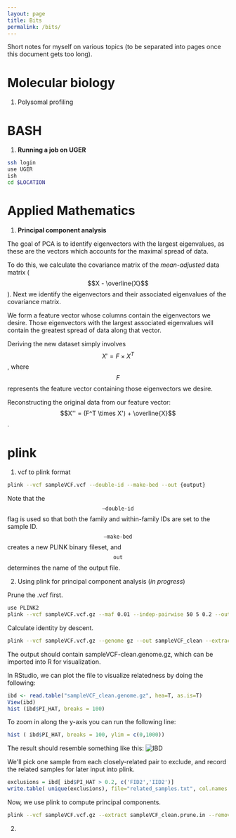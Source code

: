 ```yaml
---
layout: page
title: Bits
permalink: /bits/
---
```

Short notes for myself on various topics (to be separated into pages once this document gets too long).

Molecular biology
===
1. Polysomal profiling

BASH
===
1. **Running a job on UGER**

~~~ bash
ssh login
use UGER
ish
cd $LOCATION
~~~

Applied Mathematics
===
1. **Principal component analysis**

The goal of PCA is to identify eigenvectors with the largest eigenvalues, as these are the vectors which accounts for the maximal spread of data. 

To do this, we calculate the covariance matrix of the *mean-adjusted* data matrix ($$X - \overline{X}$$). Next we identify the eigenvectors and their associated eigenvalues of the covariance matrix.

We form a feature vector whose columns contain the eigenvectors we desire. Those eigenvectors with the largest associated eigenvalues will contain the greatest spread of data along that vector.

Deriving the new dataset simply involves $$X' = F\times X^T$$, where $$F$$ represents the feature vector containing those eigenvectors we desire.

Reconstructing the original data from our feature vector: $$X'' = (F^T \times X') + \overline{X}$$.

plink
===

1. vcf to plink format

~~~ bash
plink --vcf sampleVCF.vcf --double-id --make-bed --out {output}
~~~

Note that the $$\texttt{--double-id}$$ flag is used so that both the family and within-family IDs are set to the sample ID. $$\texttt{--make-bed}$$ creates a new PLINK binary fileset, and $$\texttt{out}$$ determines the name of the output file.

2. Using plink for principal component analysis (*in progress*)

Prune the .vcf first.
~~~ bash
use PLINK2
plink --vcf sampleVCF.vcf.gz --maf 0.01 --indep-pairwise 50 5 0.2 --out sampleVCF_clean
~~~

Calculate identity by descent.
~~~ bash
plink --vcf sampleVCF.vcf.gz --genome gz --out sampleVCF_clean --extract sampleVCF_clean.prune.in
~~~

The output should contain sampleVCF-clean.genome.gz, which can be imported into R for visualization. 

In RStudio, we can plot the file to visualize relatedness by doing the following:
~~~ R
ibd <- read.table("sampleVCF_clean.genome.gz", hea=T, as.is=T)
View(ibd)
hist (ibd$PI_HAT, breaks = 100)
~~~

To zoom in along the y-axis you can run the following line:
~~~ R
hist ( ibd$PI_HAT, breaks = 100, ylim = c(0,1000))
~~~

The result should resemble something like this:
![IBD](../images/IBD_plot.png)

We'll pick one sample from each closely-related pair to exclude, and record the related samples for later input into plink.
~~~ R
exclusions = ibd[ ibd$PI_HAT > 0.2, c('FID2','IID2')]
write.table( unique(exclusions), file="related_samples.txt", col.names = F, row.names = F, quote = F)
~~~

Now, we use plink to compute principal components.
~~~ bash
plink --vcf sampleVCF.vcf.gz --extract sampleVCF_clean.prune.in --remove related_samples.txt --pca var-wts -out sampleVCF_clean
~~~

2. 

